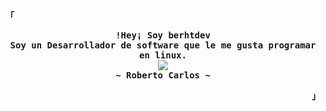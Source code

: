 <!-- Rxyhn's Aesthetic GitHub Profile -->
<div align="justify">

<!-- Profile -->
<p align="left"><strong><samp>「</samp></strong></p>
  <p align="center">
    <samp>
      <b>
        !Hey¡ Soy berhtdev
      <br>
        Soy un Desarrollador de software que le me gusta programar en linux.
      </b>
      <br>
        <image src="https://readme-typing-svg.herokuapp.com?font=Iosevka&size=16&pause=1000&width=435&lines=Creo+c%C3%B3digo+limpio+y+programas+aesthetic.">
      <br>
      <b>
        ~ Roberto Carlos ~
      </b>
    </samp>
  </p>
<p align="right"><strong><samp>」</samp></strong></p>

<br>
</div>
